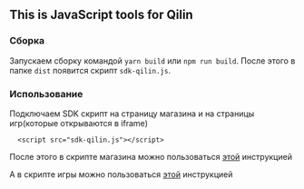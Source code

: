 ## This is JavaScript tools for Qilin

### Сборка

Запускаем сборку командой `yarn build` или `npm run build`.
После этого в папке `dist` появится скрипт `sdk-qilin.js`.

### Использование

Подключаем SDK скрипт на страницу магазина и на страницы игр(которые открываются в iframe)

`  <script src="sdk-qilin.js"></script>`

После этого в скрипте магазина можно пользоваться [этой](qilin_parent.md) инструкцией

А в скрипте игры можно пользоваться [этой](qilin_frame.md) инструкцией
